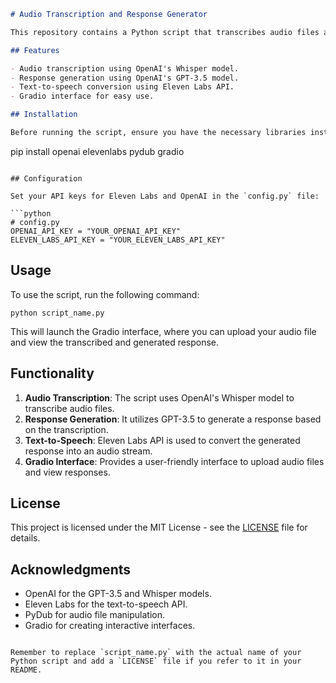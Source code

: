 

```markdown
# Audio Transcription and Response Generator

This repository contains a Python script that transcribes audio files and generates responses using OpenAI's GPT-3.5 model and Eleven Labs' text-to-speech API. The script also includes a Gradio interface for easy interaction.

## Features

- Audio transcription using OpenAI's Whisper model.
- Response generation using OpenAI's GPT-3.5 model.
- Text-to-speech conversion using Eleven Labs API.
- Gradio interface for easy use.

## Installation

Before running the script, ensure you have the necessary libraries installed. You can install them using pip:

```
pip install openai elevenlabs pydub gradio
```

## Configuration

Set your API keys for Eleven Labs and OpenAI in the `config.py` file:

```python
# config.py
OPENAI_API_KEY = "YOUR_OPENAI_API_KEY"
ELEVEN_LABS_API_KEY = "YOUR_ELEVEN_LABS_API_KEY"
```

## Usage

To use the script, run the following command:

```
python script_name.py
```

This will launch the Gradio interface, where you can upload your audio file and view the transcribed and generated response.

## Functionality

1. **Audio Transcription**: The script uses OpenAI's Whisper model to transcribe audio files.
2. **Response Generation**: It utilizes GPT-3.5 to generate a response based on the transcription.
3. **Text-to-Speech**: Eleven Labs API is used to convert the generated response into an audio stream.
4. **Gradio Interface**: Provides a user-friendly interface to upload audio files and view responses.

## License

This project is licensed under the MIT License - see the [LICENSE](LICENSE) file for details.

## Acknowledgments

- OpenAI for the GPT-3.5 and Whisper models.
- Eleven Labs for the text-to-speech API.
- PyDub for audio file manipulation.
- Gradio for creating interactive interfaces.
```

Remember to replace `script_name.py` with the actual name of your Python script and add a `LICENSE` file if you refer to it in your README.
